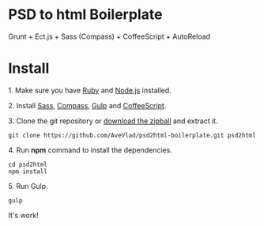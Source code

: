 PSD to html Boilerplate
==

Grunt + Ect.js + Sass (Compass) + CoffeeScript + AutoReload

# Install
1\. Make sure you have [Ruby](http://www.ruby-lang.org/en/downloads/) and [Node.js](http://nodejs.org/) installed.

2\. Install [Sass](http://sass-lang.com/install), [Compass](http://compass-style.org/install/), [Gulp](https://github.com/gulpjs/gulp/blob/master/docs/getting-started.md) and [CoffeeScript](http://coffeescript.org/#installation).

3\. Clone the git repository or [download the zipball](https://github.com/AveVlad/psd2html-boilerplate/archive/master.zip) and extract it.

    git clone https://github.com/AveVlad/psd2html-boilerplate.git psd2html
    
4\. Run **npm** command to install the dependencies.

    cd psd2html
    npm install
    
5\. Run Gulp.

    gulp
    
It's work!
